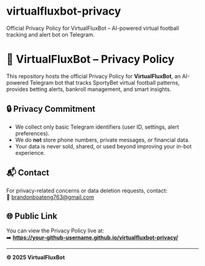 # virtualfluxbot-privacy
Official Privacy Policy for VirtualFluxBot – AI-powered virtual football tracking and alert bot on Telegram.
# 📜 VirtualFluxBot – Privacy Policy

This repository hosts the official Privacy Policy for **VirtualFluxBot**, an AI-powered Telegram bot that tracks SportyBet virtual football patterns, provides betting alerts, bankroll management, and smart insights.

## 🔒 Privacy Commitment

- We collect only basic Telegram identifiers (user ID, settings, alert preferences).
- We do **not** store phone numbers, private messages, or financial data.
- Your data is never sold, shared, or used beyond improving your in-bot experience.

## 📬 Contact

For privacy-related concerns or data deletion requests, contact:  
📧 brandonboateng763@gmail.com

## 🌐 Public Link

You can view the Privacy Policy live at:  
➡️ **https://your-github-username.github.io/virtualfluxbot-privacy/**

---

**© 2025 VirtualFluxBot**
